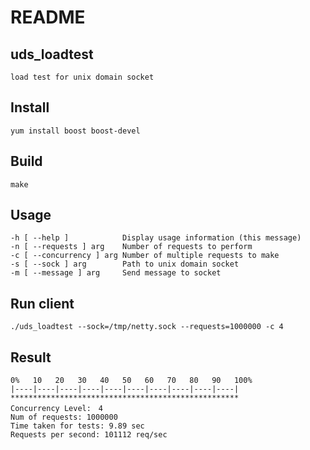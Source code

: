 # README

## uds_loadtest
 
    load test for unix domain socket

## Install

    yum install boost boost-devel

## Build

    make

## Usage

    -h [ --help ]            Display usage information (this message)
    -n [ --requests ] arg    Number of requests to perform
    -c [ --concurrency ] arg Number of multiple requests to make
    -s [ --sock ] arg        Path to unix domain socket
    -m [ --message ] arg     Send message to socket

## Run client

    ./uds_loadtest --sock=/tmp/netty.sock --requests=1000000 -c 4

## Result

    0%   10   20   30   40   50   60   70   80   90   100%
    |----|----|----|----|----|----|----|----|----|----|
    ***************************************************
    Concurrency Level:　4
    Num of requests: 1000000
    Time taken for tests: 9.89 sec
    Requests per second: 101112 req/sec  

